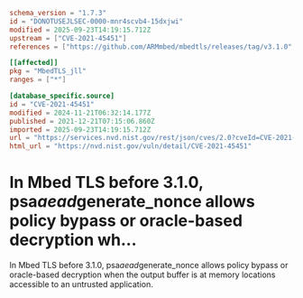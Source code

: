 ```toml
schema_version = "1.7.3"
id = "DONOTUSEJLSEC-0000-mnr4scvb4-15dxjwi"
modified = 2025-09-23T14:19:15.712Z
upstream = ["CVE-2021-45451"]
references = ["https://github.com/ARMmbed/mbedtls/releases/tag/v3.1.0", "https://lists.fedoraproject.org/archives/list/package-announce%40lists.fedoraproject.org/message/IL66WKJGXY5AXMTFE7QDMGL3RIBD6PX5/", "https://lists.fedoraproject.org/archives/list/package-announce%40lists.fedoraproject.org/message/TALJHOYAYSUJTLN6BYGLO4YJGNZUY74W/", "https://github.com/ARMmbed/mbedtls/releases/tag/v3.1.0", "https://lists.fedoraproject.org/archives/list/package-announce%40lists.fedoraproject.org/message/IL66WKJGXY5AXMTFE7QDMGL3RIBD6PX5/", "https://lists.fedoraproject.org/archives/list/package-announce%40lists.fedoraproject.org/message/TALJHOYAYSUJTLN6BYGLO4YJGNZUY74W/"]

[[affected]]
pkg = "MbedTLS_jll"
ranges = ["*"]

[database_specific.source]
id = "CVE-2021-45451"
modified = 2024-11-21T06:32:14.177Z
published = 2021-12-21T07:15:06.860Z
imported = 2025-09-23T14:19:15.712Z
url = "https://services.nvd.nist.gov/rest/json/cves/2.0?cveId=CVE-2021-45451"
html_url = "https://nvd.nist.gov/vuln/detail/CVE-2021-45451"
```

# In Mbed TLS before 3.1.0, psa*aead*generate_nonce allows policy bypass or oracle-based decryption wh...

In Mbed TLS before 3.1.0, psa*aead*generate_nonce allows policy bypass or oracle-based decryption when the output buffer is at memory locations accessible to an untrusted application.

